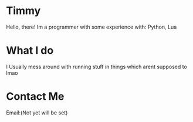 # Timmy
Hello, there! Im a programmer with some experience with:
Python, Lua
# What I do
I Usually mess around with running stuff in things which arent supposed to lmao
# Contact Me
Email:(Not yet will be set)
